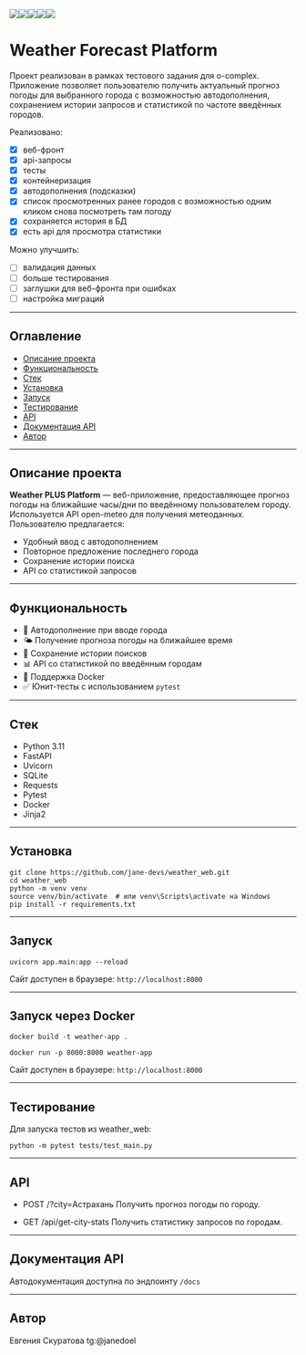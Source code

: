 <img src="https://img.shields.io/badge/Python-3.11-blue?logo=python&logoColor=white&style=for-the-badge" /><img src="https://img.shields.io/badge/FastAPI-0.110.0-green?logo=fastapi&logoColor=white&style=for-the-badge" /><img src="https://img.shields.io/badge/uvicorn-0.29.0-blue?logo=python&style=for-the-badge" /><img src="https://img.shields.io/badge/Pytest-8.1.1-yellow?style=for-the-badge" /><img src="https://img.shields.io/badge/Docker-Supported-informational?logo=docker&style=for-the-badge" />

# Weather Forecast Platform

Проект реализован в рамках тестового задания для o-complex. Приложение позволяет пользователю получить актуальный прогноз погоды для выбранного города с возможностью автодополнения, сохранением истории запросов и статистикой по частоте введённых городов.

Реализовано:
- [x] веб-фронт
- [x] api-запросы
- [x] тесты
- [x] контейнеризация
- [x] автодополнения (подсказки)
- [x] список просмотренных ранее городов с возможностью одним кликом снова посмотреть там погоду
- [x] сохраняется история в БД
- [x] есть api для просмотра статистики

Можно улучшить:
- [ ] валидация данных
- [ ] больше тестирования
- [ ] заглушки для веб-фронта при ошибках
- [ ] настройка миграций

---

## Оглавление

- [Описание проекта](#описание-проекта)  
- [Функциональность](#функциональность)  
- [Стек](#стек)  
- [Установка](#установка)  
- [Запуск](#запуск)  
- [Тестирование](#тестирование)  
- [API](#api)  
- [Документация API](#документация-api)  
- [Автор](#автор)

---

## Описание проекта

**Weather PLUS Platform** — веб-приложение, предоставляющее прогноз погоды на ближайшие часы/дни по введённому пользователем городу. Используется API open-meteo для получения метеоданных. Пользователю предлагается:

- Удобный ввод с автодополнением
- Повторное предложение последнего города
- Сохранение истории поиска
- API со статистикой запросов

---

## Функциональность

- 🔎 Автодополнение при вводе города  
- 🌤 Получение прогноза погоды на ближайшее время  
- 📁 Сохранение истории поисков  
- 📊 API со статистикой по введённым городам  
- 🐳 Поддержка Docker  
- ✅ Юнит-тесты с использованием `pytest`

---

## Стек

- Python 3.11  
- FastAPI  
- Uvicorn  
- SQLite  
- Requests  
- Pytest  
- Docker
- Jinja2

---

## Установка

```
git clone https://github.com/jane-devs/weather_web.git
cd weather_web
python -m venv venv
source venv/bin/activate  # или venv\Scripts\activate на Windows
pip install -r requirements.txt
```

---

## Запуск

```
uvicorn app.main:app --reload
```
Сайт доступен в браузере: `http://localhost:8000`

---

## Запуск через Docker

```
docker build -t weather-app .

docker run -p 8000:8000 weather-app
```

Сайт доступен в браузере: `http://localhost:8000`

---

## Тестирование

Для запуска тестов из weather_web:

```
python -m pytest tests/test_main.py
```

---

## API

- POST /?city=Астрахань
Получить прогноз погоды по городу.

- GET /api/get-city-stats
Получить статистику запросов по городам.

---

## Документация API

Автодокументация доступна по эндпоинту `/docs`

---

## Автор
Евгения Скуратова
tg:@janedoel
